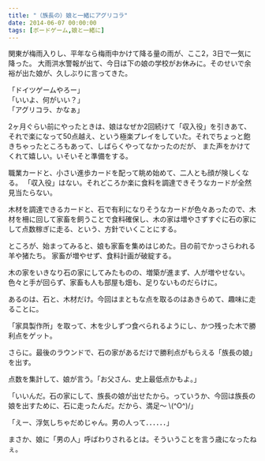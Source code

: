 ```yaml
---
title: "（族長の）娘と一緒にアグリコラ"
date: 2014-06-07 00:00:00
tags: [ボードゲーム,娘と一緒に]
---
```


関東が梅雨入りし、平年なら梅雨中かけて降る量の雨が、ここ2，3日で一気に降った。 大雨洪水警報が出て、今日は下の娘の学校がお休みに。そのせいで余裕が出た娘が、久しぶりに言ってきた。 

  


「ドイツゲームやろー」  
「いいよ、何がいい？」  
「アグリコラ、かなぁ」  


  


2ヶ月ぐらい前にやったときは、娘はなぜか2回続けて「収入役」を引きあて、それで楽になって50点越え、という極楽プレイをしていた。それでちょっと飽きちゃったところもあって、しばらくやってなかったのだが、 また声をかけてくれて嬉しい。いそいそと準備をする。 

  


職業カードと、小さい進歩カードを配って眺め始めて、二人とも顔が険しくなる。 「収入役」はない。それどころか楽に食料を調達できそうなカードが全然見当たらない。 

  


木材を調達できるカードと、石で有利になりそうなカードが色々あったので、木材を柵に回して家畜を飼うことで食料確保し、木の家は増やさずすぐに石の家にして点数稼ぎに走る、という、方針でいくことにする。 

  


ところが、始まってみると、娘も家畜を集めはじめた。目の前でかっさらわれる羊や猪たち。 家畜が増やせず、食料計画が破綻する。 

  


木の家をいきなり石の家にしてみたものの、増築が進まず、人が増やせない。 色々と手が回らず、家畜も人も部屋も畑も、足りないものだらけに。 

  


あるのは、石と、木材だけ。今回はまともな点を取るのはあきらめて、趣味に走ることに。 

  


「家具製作所」を取って、木を少しずつ食べられるようにし、かつ残った木で勝利点をゲット。 

  


さらに。最後のラウンドで、石の家があるだけで勝利点がもらえる「族長の娘」を出す。 

  


点数を集計して、娘が言う。「お父さん、史上最低点かもよ。」 

  


「いいんだ。石の家にして、族長の娘が出せたから。っていうか、今回は族長の娘を出すために、石に走ったんだ。だから、満足～ \\(^O^)/」 

  


「えー、浮気しちゃだめじゃん。男の人って．．．．．．」 

  


まさか、娘に「男の人」呼ばわりされるとは。そういうことを言う歳になったねぇ。
